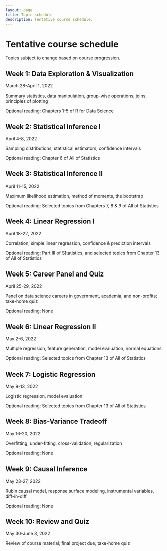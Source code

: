 ```yaml
---
layout: page
title: Topic schedule
description: Tentative course schedule.
---
```


# Tentative course schedule

Topics subject to change based on course progression.

## Week 1: Data Exploration & Visualization

March 28-April 1, 2022

Summary statistics, data manipulation, group-wise operations, joins, principles of plotting

Optional reading: Chapters 1-5 of R for Data Science 

## Week 2: Statistical inference I

April 4-8, 2022

Sampling distributions, statistical estimators, confidence intervals

Optional reading: Chapter 6 of All of Statistics

## Week 3: Statistical Inference II

April 11-15, 2022

Maximum likelihood estimation, method of moments, the bootstrap

Optional reading: Selected topics from Chapters 7, 8 & 9 of All of Statistics

## Week 4: Linear Regression I

April 18-22, 2022

Correlation, simple linear regression, confidence & prediction intervals

Optional reading: Part III of S]tatistics, and selected topics from Chapter 13 of All of Statistics

## Week 5: Career Panel and Quiz

April 25-29, 2022

Panel on data science careers in government, academia, and non-profits; take-home quiz

Optional reading: None

## Week 6: Linear Regression II

May 2-6, 2022

Multiple regression, feature generation, model evaluation, normal equations

Optional reading: Selected topics from Chapter 13 of All of Statistics

## Week 7: Logistic Regression

May 9-13, 2022

Logistic regression, model evaluation

Optional reading: Selected topics from Chapter 13 of All of Statistics

## Week 8: Bias-Variance Tradeoff

May 16-20, 2022

Overfitting, under-fitting, cross-validation, regularization

Optional reading: None

## Week 9: Causal Inference

May 23-27, 2022

Rubin causal model, response surface modeling, instrumental variables, diff-in-diff

Optional reading: None

## Week 10: Review and Quiz

May 30-June 3, 2022

Review of course material; final project due; take-home quiz

